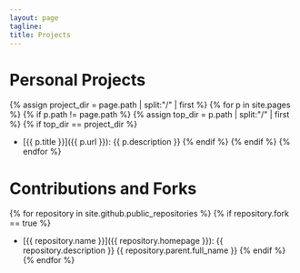 ```yaml
---
layout: page
tagline:
title: Projects
---
```


# Personal Projects
{% assign project_dir = page.path | split:"/" | first %}
{% for p in site.pages %}
    {% if p.path != page.path %}
        {% assign top_dir = p.path | split:"/" | first %}
        {% if top_dir == project_dir %}
- [{{ p.title }}]({{ p.url }}): {{ p.description }}
        {% endif %}
    {% endif %}
{% endfor %}

# Contributions and Forks
{% for repository in site.github.public_repositories %}
    {% if repository.fork == true %}
- [{{ repository.name }}]({{ repository.homepage }}): {{ repository.description }} {{ repository.parent.full_name }}
    {% endif %}
{% endfor %}
